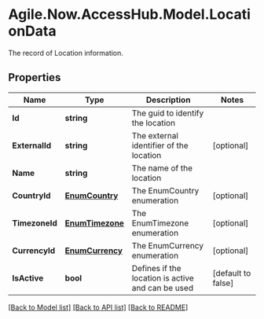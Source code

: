 # Agile.Now.AccessHub.Model.LocationData
The record of Location information.

## Properties

Name | Type | Description | Notes
------------ | ------------- | ------------- | -------------
**Id** | **string** | The guid to identify the location | 
**ExternalId** | **string** | The external identifier of the location | [optional] 
**Name** | **string** | The name of the location | 
**CountryId** | [**EnumCountry**](EnumCountry.md) | The EnumCountry enumeration | [optional] 
**TimezoneId** | [**EnumTimezone**](EnumTimezone.md) | The EnumTimezone enumeration | [optional] 
**CurrencyId** | [**EnumCurrency**](EnumCurrency.md) | The EnumCurrency enumeration | [optional] 
**IsActive** | **bool** | Defines if the location is active and can be used | [default to false]

[[Back to Model list]](../../README.md#documentation-for-models) [[Back to API list]](../../README.md#documentation-for-api-endpoints) [[Back to README]](../../README.md)

